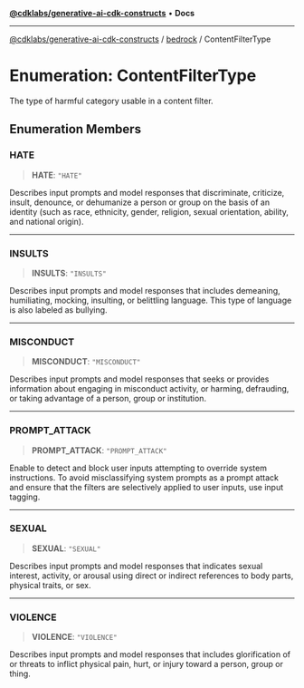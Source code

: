 [**@cdklabs/generative-ai-cdk-constructs**](../../../README.md) • **Docs**

***

[@cdklabs/generative-ai-cdk-constructs](../../../README.md) / [bedrock](../README.md) / ContentFilterType

# Enumeration: ContentFilterType

The type of harmful category usable in a content filter.

## Enumeration Members

### HATE

> **HATE**: `"HATE"`

Describes input prompts and model responses that discriminate, criticize, insult,
denounce, or dehumanize a person or group on the basis of an identity (such as race,
ethnicity, gender, religion, sexual orientation, ability, and national origin).

***

### INSULTS

> **INSULTS**: `"INSULTS"`

Describes input prompts and model responses that includes demeaning, humiliating,
mocking, insulting, or belittling language. This type of language is also labeled
as bullying.

***

### MISCONDUCT

> **MISCONDUCT**: `"MISCONDUCT"`

Describes input prompts and model responses that seeks or provides information
about engaging in misconduct activity, or harming, defrauding, or taking advantage
of a person, group or institution.

***

### PROMPT\_ATTACK

> **PROMPT\_ATTACK**: `"PROMPT_ATTACK"`

Enable to detect and block user inputs attempting to override system instructions.
To avoid misclassifying system prompts as a prompt attack and ensure that the filters
are selectively applied to user inputs, use input tagging.

***

### SEXUAL

> **SEXUAL**: `"SEXUAL"`

Describes input prompts and model responses that indicates sexual interest, activity,
or arousal using direct or indirect references to body parts, physical traits, or sex.

***

### VIOLENCE

> **VIOLENCE**: `"VIOLENCE"`

Describes input prompts and model responses that includes glorification of or threats
to inflict physical pain, hurt, or injury toward a person, group or thing.
